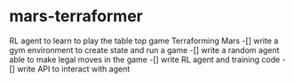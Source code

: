 # mars-terraformer
RL agent to learn to play the table top game Terraforming Mars
-[] write a gym environment to create state and run a game
-[] write a random agent able to make legal moves in the game
-[] write RL agent and training code
-[] write API to interact with agent